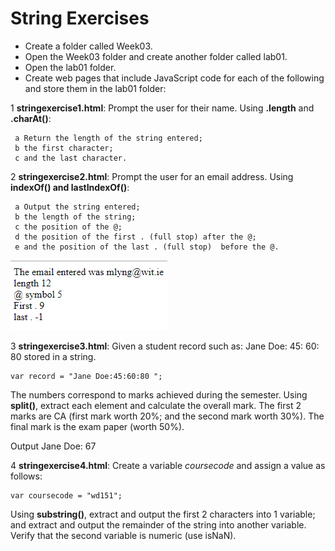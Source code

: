 
# String Exercises

- Create a folder called Week03.
- Open the Week03 folder and create another folder called lab01.
- Open the lab01 folder.
- Create web pages that include JavaScript code for each of the following and store them in the lab01 folder:

 1  **stringexercise1.html**: Prompt the user for their name. Using **.length** and **.charAt()**:

     a Return the length of the string entered;
     b the first character;
     c and the last character.
    
 2  **stringexercise2.html**: Prompt the user for an email address. Using **indexOf() and lastIndexOf()**:

     a Output the string entered;
     b the length of the string; 
     c the position of the @; 
     d the position of the first . (full stop) after the @; 
     e and the position of the last . (full stop)  before the @.
     
 ![](img/ex1.png)

 3  **stringexercise3.html**: Given a student record such as: Jane Doe: 45: 60: 80 stored in a string. 

 ~~~
 var record = "Jane Doe:45:60:80 ";
 ~~~

 The numbers correspond to marks achieved during the semester. Using **split()**, extract each element and calculate the overall mark. 
 The first 2 marks are CA (first mark worth 20%; and the second mark worth 30%). The final mark is the exam paper (worth 50%).

 Output Jane Doe: 67

 4  **stringexercise4.html**: Create a variable *coursecode* and assign a value as follows:

 ~~~
 var coursecode = "wd151";
 ~~~

 Using **substring()**, extract and output the first 2 characters into 1 variable; and extract and output the remainder of the string into another variable. 
 Verify that the second variable is numeric (use isNaN). 





